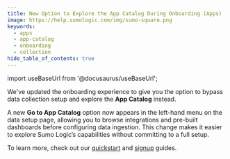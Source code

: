```yaml
---
title: New Option to Explore the App Catalog During Onboarding (Apps)
image: https://help.sumologic.com/img/sumo-square.png
keywords:
  - apps
  - app-catalog
  - onboarding
  - collection
hide_table_of_contents: true    
---
```


import useBaseUrl from '@docusaurus/useBaseUrl';



We've updated the onboarding experience to give you the option to bypass data collection setup and explore the **App Catalog** instead.

A new **Go to App Catalog** option now appears in the left-hand menu on the data setup page, allowing you to browse integrations and pre-built dashboards before configuring data ingestion. This change makes it easier to explore Sumo Logic’s capabilities without committing to a full setup.

To learn more, check out our [quickstart](/docs/get-started/quickstart) and [signup](/docs/get-started/sign-up/#set-up-data-collection) guides.
